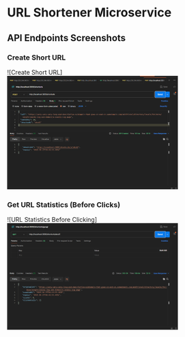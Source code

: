 # URL Shortener Microservice

## API Endpoints Screenshots

### Create Short URL
![Create Short URL]
<img src="BackendTestSubmission\screenshots\post_create_success.png" alt="Create Short URL" width="400"/>


### Get URL Statistics (Before Clicks)
![URL Statistics Before Clicking]
<img src="BackendTestSubmission\screenshots\get_stats_success.png" alt="URL Statistics Before Clicking" width="400"/>

